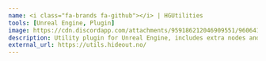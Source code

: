```yaml
---
name: <i class="fa-brands fa-github"></i> | HGUtilities
tools: [Unreal Engine, Plugin]
image: https://cdn.discordapp.com/attachments/959186212046909551/960641884714311680/unknown.png
description: Utility plugin for Unreal Engine, includes extra nodes and a scriptable asset manager for managing the data of assets with any type.
external_url: https://utils.hideout.no/
---
```

